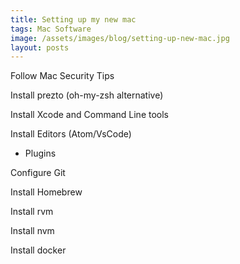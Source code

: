 ```yaml
---
title: Setting up my new mac
tags: Mac Software
image: /assets/images/blog/setting-up-new-mac.jpg
layout: posts
---
```

Follow Mac Security Tips

Install prezto (oh-my-zsh alternative)

Install Xcode and Command Line tools

Install Editors (Atom/VsCode)
- Plugins

Configure Git

Install Homebrew

Install rvm

Install nvm

Install docker
